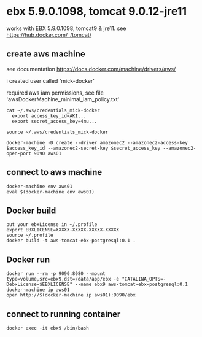 # ebx 5.9.0.1098, tomcat 9.0.12-jre11

works with EBX 5.9.0.1098, tomcat9 & jre11. see https://hub.docker.com/_/tomcat/

## create aws machine

see documentation https://docs.docker.com/machine/drivers/aws/

i created user called 'mick-docker'

required aws iam permissions, see file 'awsDockerMachine_minimal_iam_policy.txt'

```
cat ~/.aws/credentials_mick-docker
  export access_key_id=AKI...
  export secret_access_key=4mu...

source ~/.aws/credentials_mick-docker

docker-machine -D create --driver amazonec2 --amazonec2-access-key $access_key_id --amazonec2-secret-key $secret_access_key --amazonec2-open-port 9090 aws01
```

## connect to aws machine

```
docker-machine env aws01
eval $(docker-machine env aws01)
```

## Docker build

```
put your ebxLicense in ~/.profile
export EBXLICENSE=XXXXX-XXXXX-XXXXX-XXXXX
source ~/.profile
docker build -t aws-tomcat-ebx-postgresql:0.1 .
```

## Docker run

```
docker run --rm -p 9090:8080 --mount type=volume,src=ebx9,dst=/data/app/ebx -e "CATALINA_OPTS=-DebxLicense=$EBXLICENSE" --name ebx9 aws-tomcat-ebx-postgresql:0.1
docker-machine ip aws01
open http://$(docker-machine ip aws01):9090/ebx
```

## connect to running container

```
docker exec -it ebx9 /bin/bash
```
